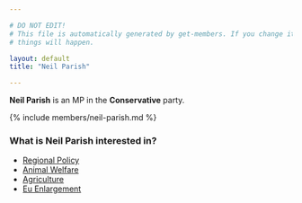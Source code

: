 ```yaml
---

# DO NOT EDIT!
# This file is automatically generated by get-members. If you change it, bad
# things will happen.

layout: default
title: "Neil Parish"

---
```


**Neil Parish** is an MP in the **Conservative** party.

{% include members/neil-parish.md %}

### What is Neil Parish interested in?


* [Regional Policy](/interests/regional-policy.html)
* [Animal Welfare](/interests/animal-welfare.html)
* [Agriculture](/interests/agriculture.html)
* [Eu Enlargement](/interests/eu-enlargement.html)
